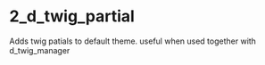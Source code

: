 # 2_d_twig_partial
Adds twig patials to default theme. useful when used together with d_twig_manager

